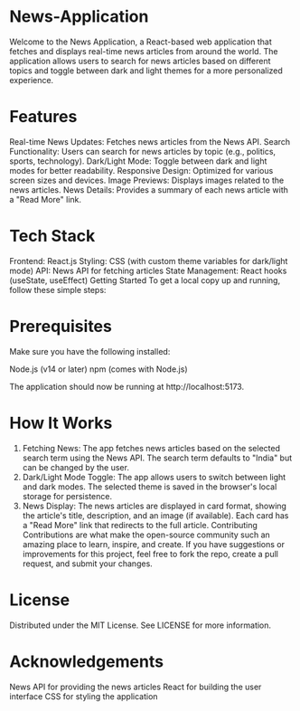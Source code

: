 ﻿# News-Application

Welcome to the News Application, a React-based web application that fetches and displays real-time news articles from around the world. The application allows users to search for news articles based on different topics and toggle between dark and light themes for a more personalized experience.

# Features

Real-time News Updates: Fetches news articles from the News API.
Search Functionality: Users can search for news articles by topic (e.g., politics, sports, technology).
Dark/Light Mode: Toggle between dark and light modes for better readability.
Responsive Design: Optimized for various screen sizes and devices.
Image Previews: Displays images related to the news articles.
News Details: Provides a summary of each news article with a "Read More" link.


# Tech Stack
Frontend: React.js
Styling: CSS (with custom theme variables for dark/light mode)
API: News API for fetching articles
State Management: React hooks (useState, useEffect)
Getting Started
To get a local copy up and running, follow these simple steps:

# Prerequisites
Make sure you have the following installed:

Node.js (v14 or later)
npm (comes with Node.js)

The application should now be running at http://localhost:5173.

# How It Works
1. Fetching News:
The app fetches news articles based on the selected search term using the News API.
The search term defaults to "India" but can be changed by the user.
2. Dark/Light Mode Toggle:
The app allows users to switch between light and dark modes. The selected theme is saved in the browser's local storage for persistence.
3. News Display:
The news articles are displayed in card format, showing the article's title, description, and an image (if available).
Each card has a "Read More" link that redirects to the full article.
Contributing
Contributions are what make the open-source community such an amazing place to learn, inspire, and create. If you have suggestions or improvements for this project, feel free to fork the repo, create a pull request, and submit your changes.


# License
Distributed under the MIT License. See LICENSE for more information.

# Acknowledgements
News API for providing the news articles
React for building the user interface
CSS for styling the application
